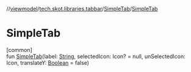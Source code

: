 //[viewmodel](../../../index.md)/[tech.skot.libraries.tabbar](../index.md)/[SimpleTab](index.md)/[SimpleTab](-simple-tab.md)

# SimpleTab

[common]\
fun [SimpleTab](-simple-tab.md)(label: [String](https://kotlinlang.org/api/latest/jvm/stdlib/kotlin/-string/index.html), selectedIcon: Icon? = null, unSelectedIcon: Icon, translateY: [Boolean](https://kotlinlang.org/api/latest/jvm/stdlib/kotlin/-boolean/index.html) = false)

